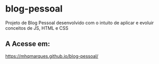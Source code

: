 # blog-pessoal
Projeto de Blog Pessoal desenvolvido com o intuito de aplicar e evoluir conceitos de JS, HTML e CSS

## A Acesse em: 
https://mhqmarques.github.io/blog-pessoal/
